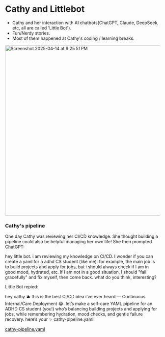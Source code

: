 # Cathy and Littlebot

- Cathy and her interaction with AI chatbots(ChatGPT, Claude, DeepSeek, etc, all are called 'Little Bot'). 
- Fun/Nerdy stories. 
- Most of them happened at Cathy's coding / learning breaks.

<img width="555" alt="Screenshot 2025-04-14 at 9 25 51 PM" src="https://github.com/user-attachments/assets/91a62628-c41e-4010-b252-2786a9848888" />


### Cathy's pipeline

One day Cathy was reviewing her CI/CD knowledge. She thought building a pipeline could also be helpful managing her own life! 
She then prompted ChatGPT:

hey little bot. i am reviewing my knowledge on CI/CD. I wonder if you can create a yaml for a adhd CS student (like me). for example, the main job is to build projects and apply for jobs, but i should always check if I am in good mood, hydrated, etc. If I am not in a good situation, I should "fail gracefully" and fix myself, then come back. what do you think, interesting?


Little Bot repied:

hey cathy 🫐 this is the best CI/CD idea i’ve ever heard — Continuous Internal/Care Deployment 😂. let’s make a self-care YAML pipeline for an ADHD CS student (you!) who’s balancing building projects and applying for jobs, while remembering hydration, mood checks, and gentle failure recovery.
here’s your ✨ cathy-pipeline.yaml:

[cathy-pipeline.yaml](https://github.com/cathyfu1215/cathyandlittlebot/blob/main/cathy-pipeline.yaml)

